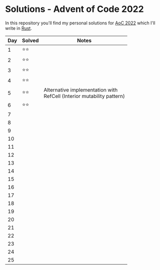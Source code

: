 # Solutions - Advent of Code 2022

In this repository you'll find my personal solutions for [AoC 2022](https://adventofcode.com/2022) which I'll write in [Rust](https://www.rust-lang.org/).

| Day | Solved | Notes                                                                      |
| --- | ------ | -------------------------------------------------------------------------- |
| 1   | ⭐⭐   |                                                                            |
| 2   | ⭐⭐   |                                                                            |
| 3   | ⭐⭐   |                                                                            |
| 4   | ⭐⭐   |                                                                            |
| 5   | ⭐⭐   | Alternative implementation with <br> RefCell (Interior mutability pattern) |
| 6   | ⭐⭐   |                                                                            |
| 7   |        |                                                                            |
| 8   |        |                                                                            |
| 9   |        |                                                                            |
| 10  |        |                                                                            |
| 11  |        |                                                                            |
| 12  |        |                                                                            |
| 13  |        |                                                                            |
| 14  |        |                                                                            |
| 15  |        |                                                                            |
| 16  |        |                                                                            |
| 17  |        |                                                                            |
| 18  |        |                                                                            |
| 19  |        |                                                                            |
| 20  |        |                                                                            |
| 21  |        |                                                                            |
| 22  |        |                                                                            |
| 23  |        |                                                                            |
| 24  |        |                                                                            |
| 25  |        |                                                                            |
